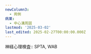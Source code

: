 ```yaml
---
newColumn3:
  - 両側
病巣:
  - 中心溝周囲
lastmod: '2025-03-02'
last_edited: 2025-02-27T00:00:00.000Z
---
```


神経心理検査:: SPTA, WAB
